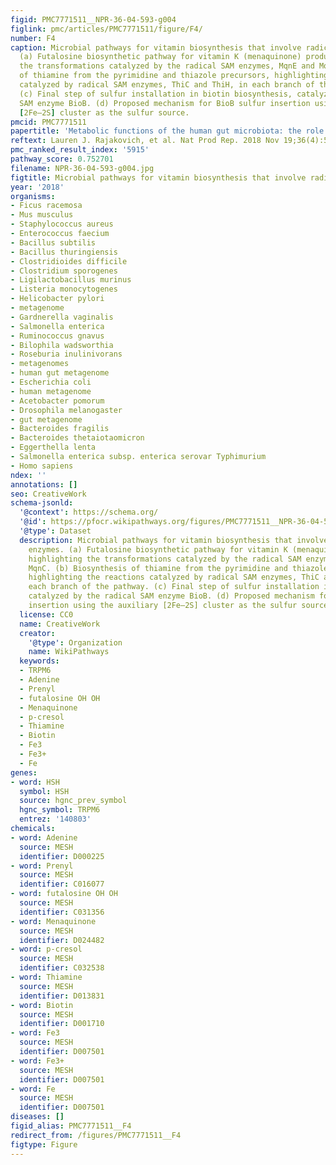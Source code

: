 ```yaml
---
figid: PMC7771511__NPR-36-04-593-g004
figlink: pmc/articles/PMC7771511/figure/F4/
number: F4
caption: Microbial pathways for vitamin biosynthesis that involve radical SAM enzymes.
  (a) Futalosine biosynthetic pathway for vitamin K (menaquinone) production, highlighting
  the transformations catalyzed by the radical SAM enzymes, MqnE and MqnC. (b) Biosynthesis
  of thiamine from the pyrimidine and thiazole precursors, highlighting the reactions
  catalyzed by radical SAM enzymes, ThiC and ThiH, in each branch of the pathway.
  (c) Final step of sulfur installation in biotin biosynthesis, catalyzed by the radical
  SAM enzyme BioB. (d) Proposed mechanism for BioB sulfur insertion using the auxiliary
  [2Fe–2S] cluster as the sulfur source.
pmcid: PMC7771511
papertitle: 'Metabolic functions of the human gut microbiota: the role of metalloenzymes.'
reftext: Lauren J. Rajakovich, et al. Nat Prod Rep. 2018 Nov 19;36(4):593-625.
pmc_ranked_result_index: '5915'
pathway_score: 0.752701
filename: NPR-36-04-593-g004.jpg
figtitle: Microbial pathways for vitamin biosynthesis that involve radical SAM enzymes
year: '2018'
organisms:
- Ficus racemosa
- Mus musculus
- Staphylococcus aureus
- Enterococcus faecium
- Bacillus subtilis
- Bacillus thuringiensis
- Clostridioides difficile
- Clostridium sporogenes
- Ligilactobacillus murinus
- Listeria monocytogenes
- Helicobacter pylori
- metagenome
- Gardnerella vaginalis
- Salmonella enterica
- Ruminococcus gnavus
- Bilophila wadsworthia
- Roseburia inulinivorans
- metagenomes
- human gut metagenome
- Escherichia coli
- human metagenome
- Acetobacter pomorum
- Drosophila melanogaster
- gut metagenome
- Bacteroides fragilis
- Bacteroides thetaiotaomicron
- Eggerthella lenta
- Salmonella enterica subsp. enterica serovar Typhimurium
- Homo sapiens
ndex: ''
annotations: []
seo: CreativeWork
schema-jsonld:
  '@context': https://schema.org/
  '@id': https://pfocr.wikipathways.org/figures/PMC7771511__NPR-36-04-593-g004.html
  '@type': Dataset
  description: Microbial pathways for vitamin biosynthesis that involve radical SAM
    enzymes. (a) Futalosine biosynthetic pathway for vitamin K (menaquinone) production,
    highlighting the transformations catalyzed by the radical SAM enzymes, MqnE and
    MqnC. (b) Biosynthesis of thiamine from the pyrimidine and thiazole precursors,
    highlighting the reactions catalyzed by radical SAM enzymes, ThiC and ThiH, in
    each branch of the pathway. (c) Final step of sulfur installation in biotin biosynthesis,
    catalyzed by the radical SAM enzyme BioB. (d) Proposed mechanism for BioB sulfur
    insertion using the auxiliary [2Fe–2S] cluster as the sulfur source.
  license: CC0
  name: CreativeWork
  creator:
    '@type': Organization
    name: WikiPathways
  keywords:
  - TRPM6
  - Adenine
  - Prenyl
  - futalosine OH OH
  - Menaquinone
  - p-cresol
  - Thiamine
  - Biotin
  - Fe3
  - Fe3+
  - Fe
genes:
- word: HSH
  symbol: HSH
  source: hgnc_prev_symbol
  hgnc_symbol: TRPM6
  entrez: '140803'
chemicals:
- word: Adenine
  source: MESH
  identifier: D000225
- word: Prenyl
  source: MESH
  identifier: C016077
- word: futalosine OH OH
  source: MESH
  identifier: C031356
- word: Menaquinone
  source: MESH
  identifier: D024482
- word: p-cresol
  source: MESH
  identifier: C032538
- word: Thiamine
  source: MESH
  identifier: D013831
- word: Biotin
  source: MESH
  identifier: D001710
- word: Fe3
  source: MESH
  identifier: D007501
- word: Fe3+
  source: MESH
  identifier: D007501
- word: Fe
  source: MESH
  identifier: D007501
diseases: []
figid_alias: PMC7771511__F4
redirect_from: /figures/PMC7771511__F4
figtype: Figure
---
```

